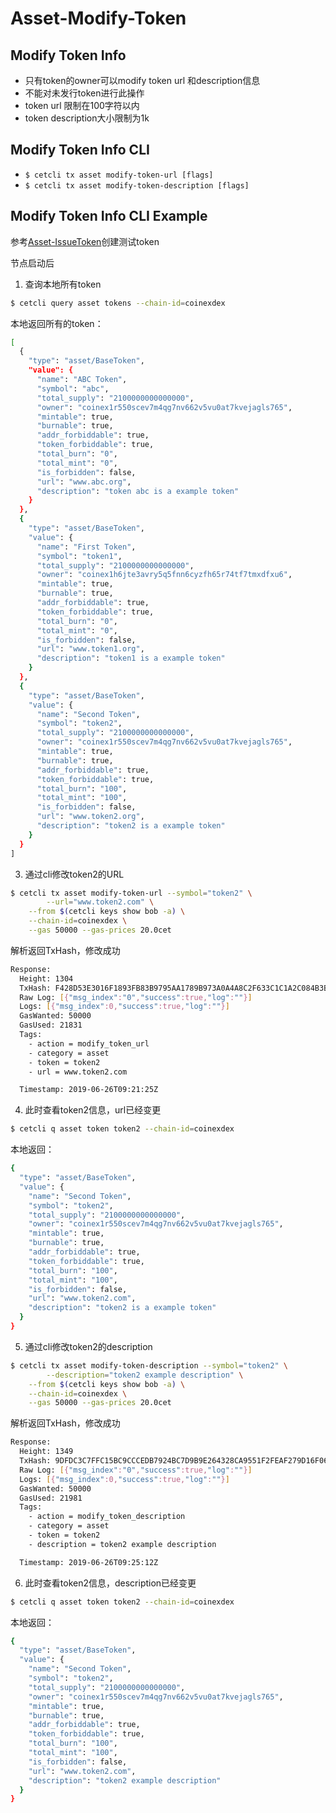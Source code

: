 # Asset-Modify-Token

## Modify Token Info

- 只有token的owner可以modify token url 和description信息
- 不能对未发行token进行此操作
- token url 限制在100字符以内
- token description大小限制为1k

## Modify Token Info CLI 

- `$ cetcli tx asset modify-token-url [flags]`
- `$ cetcli tx asset modify-token-description [flags]`

## Modify Token Info CLI Example

参考[Asset-IssueToken](https://github.com/coinexchain/dex/blob/master/docs/tests/dex-asset-issue.md)创建测试token

节点启动后

1. 查询本地所有token

```bash
$ cetcli query asset tokens --chain-id=coinexdex
```

本地返回所有的token：

```bash
[
  {
    "type": "asset/BaseToken",
    "value": {
      "name": "ABC Token",
      "symbol": "abc",
      "total_supply": "2100000000000000",
      "owner": "coinex1r550scev7m4qg7nv662v5vu0at7kvejagls765",
      "mintable": true,
      "burnable": true,
      "addr_forbiddable": true,
      "token_forbiddable": true,
      "total_burn": "0",
      "total_mint": "0",
      "is_forbidden": false,
      "url": "www.abc.org",
      "description": "token abc is a example token"
    }
  },
  {
    "type": "asset/BaseToken",
    "value": {
      "name": "First Token",
      "symbol": "token1",
      "total_supply": "2100000000000000",
      "owner": "coinex1h6jte3avry5q5fnn6cyzfh65r74tf7tmxdfxu6",
      "mintable": true,
      "burnable": true,
      "addr_forbiddable": true,
      "token_forbiddable": true,
      "total_burn": "0",
      "total_mint": "0",
      "is_forbidden": false,
      "url": "www.token1.org",
      "description": "token1 is a example token"
    }
  },
  {
    "type": "asset/BaseToken",
    "value": {
      "name": "Second Token",
      "symbol": "token2",
      "total_supply": "2100000000000000",
      "owner": "coinex1r550scev7m4qg7nv662v5vu0at7kvejagls765",
      "mintable": true,
      "burnable": true,
      "addr_forbiddable": true,
      "token_forbiddable": true,
      "total_burn": "100",
      "total_mint": "100",
      "is_forbidden": false,
      "url": "www.token2.org",
      "description": "token2 is a example token"
    }
  }
]
```

3. 通过cli修改token2的URL

```bash
$ cetcli tx asset modify-token-url --symbol="token2" \
        --url="www.token2.com" \
    --from $(cetcli keys show bob -a) \
    --chain-id=coinexdex \
    --gas 50000 --gas-prices 20.0cet
```

解析返回TxHash，修改成功

```bash
Response:
  Height: 1304
  TxHash: F428D53E3016F1893FB83B9795AA1789B973A0A4A8C2F633C1C1A2C084B3B874
  Raw Log: [{"msg_index":"0","success":true,"log":""}]
  Logs: [{"msg_index":0,"success":true,"log":""}]
  GasWanted: 50000
  GasUsed: 21831
  Tags:
    - action = modify_token_url
    - category = asset
    - token = token2
    - url = www.token2.com

  Timestamp: 2019-06-26T09:21:25Z
```

4. 此时查看token2信息，url已经变更

```bash
$ cetcli q asset token token2 --chain-id=coinexdex
```

本地返回：

```bash
{
  "type": "asset/BaseToken",
  "value": {
    "name": "Second Token",
    "symbol": "token2",
    "total_supply": "2100000000000000",
    "owner": "coinex1r550scev7m4qg7nv662v5vu0at7kvejagls765",
    "mintable": true,
    "burnable": true,
    "addr_forbiddable": true,
    "token_forbiddable": true,
    "total_burn": "100",
    "total_mint": "100",
    "is_forbidden": false,
    "url": "www.token2.com",
    "description": "token2 is a example token"
  }
}
```

5. 通过cli修改token2的description

```bash
$ cetcli tx asset modify-token-description --symbol="token2" \
        --description="token2 example description" \
    --from $(cetcli keys show bob -a) \
    --chain-id=coinexdex \
    --gas 50000 --gas-prices 20.0cet
```

解析返回TxHash，修改成功

```bash
Response:
  Height: 1349
  TxHash: 9DFDC3C7FFC15BC9CCCEDB7924BC7D9B9E264328CA9551F2FEAF279D16F06B51
  Raw Log: [{"msg_index":"0","success":true,"log":""}]
  Logs: [{"msg_index":0,"success":true,"log":""}]
  GasWanted: 50000
  GasUsed: 21981
  Tags:
    - action = modify_token_description
    - category = asset
    - token = token2
    - description = token2 example description

  Timestamp: 2019-06-26T09:25:12Z
```

6. 此时查看token2信息，description已经变更

```bash
$ cetcli q asset token token2 --chain-id=coinexdex
```

本地返回：

```bash
{
  "type": "asset/BaseToken",
  "value": {
    "name": "Second Token",
    "symbol": "token2",
    "total_supply": "2100000000000000",
    "owner": "coinex1r550scev7m4qg7nv662v5vu0at7kvejagls765",
    "mintable": true,
    "burnable": true,
    "addr_forbiddable": true,
    "token_forbiddable": true,
    "total_burn": "100",
    "total_mint": "100",
    "is_forbidden": false,
    "url": "www.token2.com",
    "description": "token2 example description"
  }
}
```

